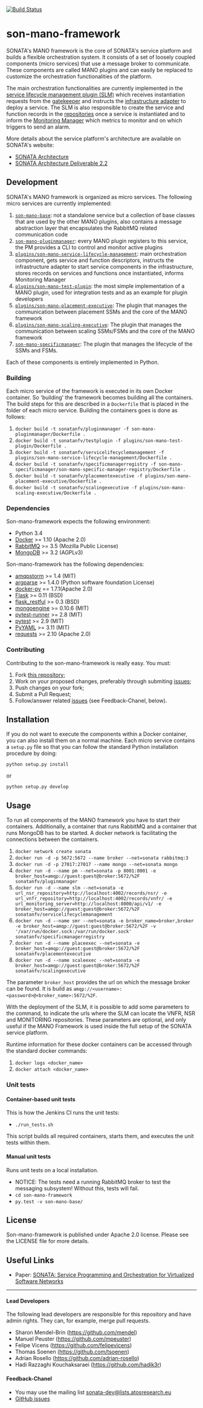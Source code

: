 [![Build Status](http://jenkins.sonata-nfv.eu/buildStatus/icon?job=son-mano-framework)](http://jenkins.sonata-nfv.eu/job/son-mano-framework)

# son-mano-framework

SONATA's MANO framework is the core of SONATA's service platform and builds a flexible orchestration system. It consists of a set of loosely coupled components (micro services) that use a message broker to communicate. These components are called MANO plugins and can easily be replaced to customize the orchestration functionalities of the platform.

The main orchestration functionalities are currently implemented in the [service lifecycle management plugin (SLM)](https://github.com/sonata-nfv/son-mano-framework/tree/master/plugins/son-mano-service-lifecycle-management) which receives instantiation requests from the [gatekeeper](https://github.com/sonata-nfv/son-gkeeper) and instructs the [infrastructure adapter](https://github.com/sonata-nfv/son-sp-infrabstract) to deploy a service. The SLM is also responsible to create the service and function records in the [repositories](https://github.com/sonata-nfv/son-catalogue-repos) once a service is instantiated and to inform the [Monitoring Manager](https://github.com/sonata-nfv/son-monitor) which metrics to monitor and on which triggers to send an alarm.

More details about the service platform's architecture are available on SONATA's website:

* [SONATA Architecture](http://sonata-nfv.eu/content/architecture)
* [SONATA Architecture Deliverable 2.2](http://sonata-nfv.eu/sites/default/files/sonata/public/content-files/pages/SONATA_D2.2_Architecture_and_Design.pdf)

## Development

SONATA's MANO framework is organized as micro services. The following micro services are currently implemented:

1. [`son-mano-base`](https://github.com/sonata-nfv/son-mano-framework/tree/master/son-mano-base): not a standalone service but a collection of base classes that are used by the other MANO plugins, also contains a message abstraction layer that encapsulates the RabbitMQ related communication code
2. [`son-mano-pluginmanager`](https://github.com/sonata-nfv/son-mano-framework/tree/master/son-mano-pluginmanager): every MANO plugin registers to this service, the PM provides a CLI to control and monitor active plugins
3. [`plugins/son-mano-service-lifecycle-management`](https://github.com/sonata-nfv/son-mano-framework/tree/master/plugins/son-mano-service-lifecycle-management): main orchestration component, gets service and function descriptors, instructs the infrastructure adapter to start service components in the infrastructure, stores records on services and functions once instantiated, informs Monitoring Manager
4. [`plugins/son-mano-test-plugin`](https://github.com/sonata-nfv/son-mano-framework/tree/master/plugins/son-mano-test-plugin): the most simple implementation of a MANO plugin, used for integration tests and as an example for plugin developers
5. [`plugins/son-mano-placement-executive`](https://github.com/sonata-nfv/son-mano-framework/tree/master/plugins/son-mano-placement-executive): The plugin that manages the communication between placement SSMs and the core of the MANO framework
6. [`plugins/son-mano-scaling-executive`](https://github.com/sonata-nfv/son-mano-framework/tree/master/plugins/son-mano-placement-executive): The plugin that manages the communication between scaling SSMs/FSMs and the core of the MANO framework
7. [`son-mano-specificmanager`](https://github.com/sonata-nfv/son-mano-framework/tree/master/son-mano-specificmanager): The plugin that manages the lifecycle of the SSMs and FSMs.

Each of these components is entirely implemented in Python.

### Building

Each micro service of the framework is executed in its own Docker container. So 'building' the framework becomes building all the containers. The build steps for this are described in a `Dockerfile` that is placed in the folder of each micro service. Building the containers goes is done as follows:


1. `docker build -t sonatanfv/pluginmanager -f son-mano-pluginmanager/Dockerfile .`
2. `docker build -t sonatanfv/testplugin -f plugins/son-mano-test-plugin/Dockerfile .`
3. `docker build -t sonatanfv/servicelifecyclemanagement -f plugins/son-mano-service-lifecycle-management/Dockerfile .`
4. `docker build -t sonatanfv/specificmanagerregistry -f son-mano-specificmanager/son-mano-specific-manager-registry/Dockerfile .`
5. `docker build -t sonatanfv/placementexecutive -f plugins/son-mano-placement-executive/Dockerfile .`
6. `docker build -t sonatanfv/scalingexecutive -f plugins/son-mano-scaling-executive/Dockerfile .`


### Dependencies

Son-mano-framework expects the following environment:

* Python 3.4
* [Docker](https://www.docker.com) >= 1.10 (Apache 2.0)
* [RabbitMQ](https://www.rabbitmq.com) >= 3.5 (Mozilla Public License)
* [MongoDB](https://www.mongodb.com/community) >= 3.2 (AGPLv3)

Son-mano-framework has the following dependencies:

* [amqpstorm](https://pypi.python.org/pypi/AMQPStorm) >= 1.4 (MIT)
* [argparse](https://pypi.python.org/pypi/argparse) >= 1.4.0 (Python software foundation License)
* [docker-py](https://pypi.python.org/pypi/docker-py) == 1.7.1(Apache 2.0)
* [Flask](https://pypi.python.org/pypi/Flask) >= 0.11 (BSD)
* [flask_restful](https://pypi.python.org/pypi/Flask-RESTful) >= 0.3 (BSD)
* [mongoengine](https://pypi.python.org/pypi/mongoengine) >= 0.10.6 (MIT)
* [pytest-runner](https://pypi.python.org/pypi/pytest-runner) >= 2.8 (MIT)
* [pytest](https://pypi.python.org/pypi/pytest) >= 2.9 (MIT)
* [PyYAML](https://pypi.python.org/pypi/PyYAML) >= 3.11 (MIT)
* [requests](https://pypi.python.org/pypi/requests) >= 2.10 (Apache 2.0)

### Contributing
Contributing to the son-mano-framework is really easy. You must:

1. Fork [this repository](http://github.com/sonata-nfv/son-mano-framework);
2. Work on your proposed changes, preferably through submiting [issues](https://github.com/sonata-nfv/son-mano-framework/issues);
3. Push changes on your fork;
3. Submit a Pull Request;
4. Follow/answer related [issues](https://github.com/sonata-nfv/son-mano-framework/issues) (see Feedback-Chanel, below).

## Installation

If you do not want to execute the components within a Docker container, you can also install them on a normal machine. Each micro service contains a `setup.py` file so that you can follow the standard Python installation procedure by doing:

```
python setup.py install
```

or 


```
python setup.py develop
```

## Usage

To run all components of the MANO framework you have to start their containers. Additionally, a container that runs RabbitMQ and a container that runs MongoDB has to be started. A docker network is facilitating the connections between the containers.

1. `docker network create sonata`
2. `docker run -d -p 5672:5672 --name broker --net=sonata rabbitmq:3`
3. `docker run -d -p 27017:27017 --name mongo --net=sonata mongo`
4. `docker run -d --name pm --net=sonata -p 8001:8001 -e broker_host=amqp://guest:guest@broker:5672/%2F sonatanfv/pluginmanager`
5. `docker run -d --name slm --net=sonata -e url_nsr_repository=http://localhost:4002/records/nsr/ -e url_vnfr_repository=http://localhost:4002/records/vnfr/ -e url_monitoring_server=http://localhost:8000/api/v1/ -e broker_host=amqp://guest:guest@broker:5672/%2F sonatanfv/servicelifecyclemanagement`
6. `docker run -d --name smr --net=sonata -e broker_name=broker,broker -e broker_host=amqp://guest:guest@broker:5672/%2F -v '/var/run/docker.sock:/var/run/docker.sock' sonatanfv/specificmanagerregistry`
7. `docker run -d --name placeexec --net=sonata -e broker_host=amqp://guest:guest@broker:5672/%2F sonatanfv/placementexecutive`
8. `docker run -d --name scaleexec --net=sonata -e broker_host=amqp://guest:guest@broker:5672/%2F sonatanfv/scalingexecutive`

The parameter `broker_host` provides the url on which the message broker can be found. It is build as `amqp://<username>:<password>@<broker_name>:5672/%2F`. 

With the deployment of the SLM, it is possible to add some parameters to the command, to indicate the urls where the SLM can locate the VNFR, NSR and MONITORING repositories. These parameters are optional, and only useful if the MANO Framework is used inside the full setup of the SONATA service platform.

Runtime information for these docker containers can be accessed through the standard docker commands:

1. `docker logs <docker_name>`
2. `docker attach <docker_name>`

### Unit tests
#### Container-based unit tests

This is how the Jenkins CI runs the unit tests:

* `./run_tests.sh`

This script builds all required containers, starts them, and executes the unit tests within them.

#### Manual unit tests

Runs unit tests on a local installation.

* NOTICE: The tests need a running RabbitMQ broker to test the messaging subsystem! Without this, tests will fail.
* `cd son-mano-framework`
* `py.test -v son-mano-base/`


## License

Son-mano-framework is published under Apache 2.0 license. Please see the LICENSE file for more details.

## Useful Links

* Paper: [SONATA: Service Programming and Orchestration for Virtualized Software Networks](http://arxiv.org/abs/1605.05850)

---
#### Lead Developers

The following lead developers are responsible for this repository and have admin rights. They can, for example, merge pull requests.

* Sharon Mendel-Brin (https://github.com/mendel) 
* Manuel Peuster (https://github.com/mpeuster)
* Felipe Vicens (https://github.com/felipevicens)
* Thomas Soenen (https://github.com/tsoenen)
* Adrian Rosello (https://github.com/adrian-rosello)
* Hadi Razzaghi Kouchaksaraei (https://github.com/hadik3r)

#### Feedback-Chanel

* You may use the mailing list [sonata-dev@lists.atosresearch.eu](mailto:sonata-dev@lists.atosresearch.eu)
* [GitHub issues](https://github.com/sonata-nfv/son-mano-framework/issues)
